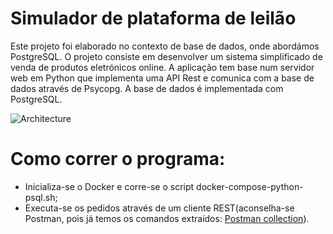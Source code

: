 # Simulador de plataforma de leilão

Este projeto foi elaborado no contexto de base de dados, onde abordámos PostgreSQL. O projeto consiste	em	desenvolver	um	sistema	
simplificado de	venda de	produtos	eletrónicos online.	A aplicação tem base num servidor web em Python que implementa uma API Rest 
e comunica com a base de dados através de Psycopg. A base de dados é implementada com PostgreSQL.

![Architecture](https://github.com/DefNotLiu/BDprojFinal/blob/main/Arq.png?raw=true)

# Como correr o programa:

 - Inicializa-se o Docker e corre-se o script docker-compose-python-psql.sh;
 - Executa-se os pedidos através de um cliente REST(aconselha-se Postman, pois já temos os comandos extraídos:
[Postman collection](https://github.com/DefNotLiu/BDprojFinal/blob/main/postman/BD_demo.postman_collection.json)).
